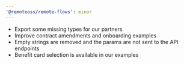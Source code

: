 ```yaml
---
'@remoteoss/remote-flows': minor
---
```


- Export some missing types for our partners
- Improve contract amendments and onboarding examples
- Empty strings are removed and the params are not sent to the API endpoints
- Benefit card selection is available in our examples
